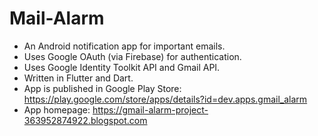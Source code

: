 # Mail-Alarm

- An Android notification app for important emails.
- Uses Google OAuth (via Firebase) for authentication.
- Uses Google Identity Toolkit API and Gmail API.
- Written in Flutter and Dart.
- App is published in Google Play Store: https://play.google.com/store/apps/details?id=dev.apps.gmail_alarm
- App homepage: https://gmail-alarm-project-363952874922.blogspot.com
